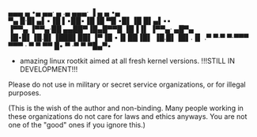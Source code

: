          
▄▄▄  ▄ •▄  ▄▄·  ▄ .▄ ▄▄▄·  ▐ ▄    ▄ •▄       
▀▄ █·█▌▄▌▪▐█ ▌▪██▪▐█▐█ ▀█ •█▌▐█   █▌▄▌▪▪     
▐▀▀▄ ▐▀▀▄·██ ▄▄██▀▐█▄█▀▀█ ▐█▐▐▌   ▐▀▀▄· ▄█▀▄ 
▐█•█▌▐█.█▌▐███▌██▌▐▀▐█ ▪▐▌██▐█▌   ▐█.█▌▐█▌.▐▌
.▀  ▀·▀  ▀·▀▀▀ ▀▀▀ · ▀  ▀ ▀▀ █▪ ▀ ·▀  ▀ ▀█▄▀▪

- amazing linux rootkit aimed at all fresh kernel versions. !!!STILL IN DEVELOPMENT!!!

Please do not use in military or secret service organizations,
   or for illegal purposes.
   
(This is the wish of the author and non-binding. 
 Many people working in these organizations do not care for laws and ethics anyways. 
  You are not one of the "good" ones if you ignore this.)
